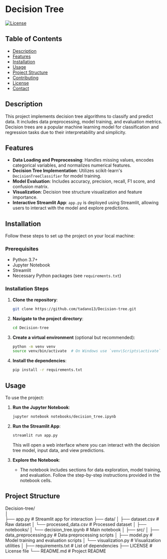# Decision Tree

[![License](https://img.shields.io/badge/license-MIT-blue.svg)](LICENSE)

## Table of Contents

- [Description](#description)
- [Features](#features)
- [Installation](#installation)
- [Usage](#usage)
- [Project Structure](#project-structure)
- [Contributing](#contributing)
- [License](#license)
- [Contact](#contact)

## Description

This project implements decision tree algorithms to classify and predict data. It includes data preprocessing, model training, and evaluation metrics. Decision trees are a popular machine learning model for classification and regression tasks due to their interpretability and simplicity.

## Features

- **Data Loading and Preprocessing**: Handles missing values, encodes categorical variables, and normalizes numerical features.
- **Decision Tree Implementation**: Utilizes scikit-learn's `DecisionTreeClassifier` for model training.
- **Model Evaluation**: Includes accuracy, precision, recall, F1 score, and confusion matrix.
- **Visualization**: Decision tree structure visualization and feature importance.
- **Interactive Streamlit App**: `app.py` is deployed using Streamlit, allowing users to interact with the model and explore predictions.

## Installation

Follow these steps to set up the project on your local machine:

### Prerequisites

- Python 3.7+
- Jupyter Notebook
- Streamlit
- Necessary Python packages (see `requirements.txt`)

### Installation Steps

1. **Clone the repository**:
    ```bash
    git clone https://github.com/tadano13/Decision-tree.git
    ```

2. **Navigate to the project directory**:
    ```bash
    cd Decision-tree
    ```

3. **Create a virtual environment** (optional but recommended):
    ```bash
    python -m venv venv
    source venv/bin/activate  # On Windows use `venv\Scripts\activate`
    ```

4. **Install the dependencies**:
    ```bash
    pip install -r requirements.txt
    ```

## Usage

To use the project:

1. **Run the Jupyter Notebook**:
    ```bash
    jupyter notebook notebooks/decision_tree.ipynb
    ```

2. **Run the Streamlit App**:
    ```bash
    streamlit run app.py
    ```
   This will open a web interface where you can interact with the decision tree model, input data, and view predictions.

3. **Explore the Notebook**:
   - The notebook includes sections for data exploration, model training, and evaluation. Follow the step-by-step instructions provided in the notebook cells.

## Project Structure

Decision-tree/<br>
│<br>
├── app.py # Streamlit app for interaction
├── data/
│ ├── dataset.csv # Raw dataset
│ └── processed_data.csv # Processed dataset
│
├── notebooks/
│ └── decision_tree.ipynb # Main notebook
│
├── src/
│ ├── data_preprocessing.py # Data preprocessing scripts
│ ├── model.py # Model training and evaluation scripts
│ └── visualization.py # Visualization utilities
│
├── requirements.txt # List of dependencies
├── LICENSE # License file
└── README.md # Project README

